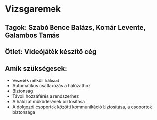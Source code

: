 # Vizsgaremek
## Tagok: Szabó Bence Balázs, Komár Levente, Galambos Tamás
## Ötlet: Videójáték készítő cég
## Amik szükségesek:
- Vezeték nélküli hálózat <br>
- Automatikus csatlakozás a hálózathoz <br>
- Biztonság <br>
- Távoli hozzáférés a rendszerhez <br>
- A hálózat működésének biztosítása <br>
- A dolgozói csoportok közötti kommunikáció biztosítása, a csoportok biztonsága <br>
